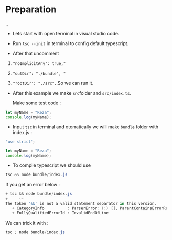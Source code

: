 # Preparation
..

* Lets start with open terminal in visual studio code.

* Run ```tsc --init``` in terminal to config default typescript.


*  After that uncomment 

1. ```"noImplicitAny": true,"``` 

2. ```"outDir": "./bundle", "``` 

3. ```"rootDir": "./src",```.So we can run it.


* After this example we make ```src```folder and ```src/index.ts```.

   Make some test code :

```javascript
let myName = "Reza";
console.log(myName);

```

* Input ```tsc``` in terminal and otomatically we will make ```bundle``` folder with index.js :
```javascript
"use strict";

let myName = "Reza";
console.log(myName);
```

* To compile typescript we should use 
```powershell
tsc && node bundle/index.js 
```
 If you get an error below :
 ```powershell
 + tsc && node bundle/index.js
+     ~~
The token '&&' is not a valid statement separator in this version.
    + CategoryInfo          : ParserError: (:) [], ParentContainsErrorRecordException
    + FullyQualifiedErrorId : InvalidEndOfLine
 ```
 
 We can trick it with :
 ```powershell
 tsc ; node bundle/index.js 
 ```


  

